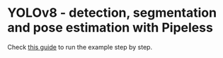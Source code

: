 # YOLOv8 - detection, segmentation and pose estimation with Pipeless

Check [this guide](https://www.pipeless.ai/docs/v0/examples/yolov8) to run the example step by step.
